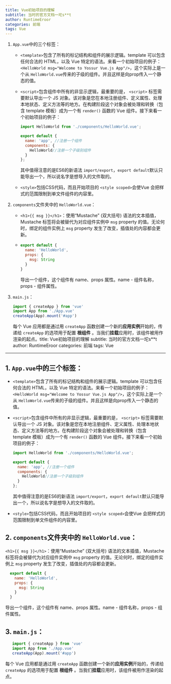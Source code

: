 ```yaml
---
title: Vue初始项目的理解
subtitle: 当时的官方文档一坨s**t
author: RuntimeEroor
categories: 前端
tags: Vue
---
```

1. `App.vue`中的三个标签：

   * `<template>`包含了所有的标记结构和组件的展示逻辑。template 可以包含任何合法的 HTML，以及 Vue 特定的语法。来看一个初始项目的例子：`<HelloWorld msg="Welcome to Yossur Vue.js App"/>`，这个实际上是一个从 `HelloWorld.vue`传来的子级的组件。并且这样是向prop传入一个静态的值。
   * `<script>`包含组件中所有的非显示逻辑，最重要的是， `<script>` 标签需要默认导出一个 JS 对象。该对象是您在本地注册组件、定义属性、处理本地状态、定义方法等的地方。在构建阶段这个对象会被处理和转换（包含 template 模板）成为一个有 `render()` 函数的 Vue 组件。接下来看一个初始项目的例子：

     ```javascript
     import HelloWorld from './components/HelloWorld.vue';

     export default {
       name: 'app', //注册一个组件
       components: {
         HelloWorld//注册一个子级别组件
       }
     };
     ```

     其中值得注意的是ES6的新语法 `import/export`，`export default`默认只能导出一个，所以说名字是想导入的文件取的。
   * `<style>`包括CSS代码，而且开始项目的 `<style scoped>`会使Vue 会把样式的范围限制到单文件组件的内容里。
2. `components`文件夹中的 `HelloWorld.vue`：

   * `<h1>{{ msg }}</h1>`：使用“Mustache” (双大括号) 语法的文本插值，Mustache 标签将会被替代为对应组件实例中 `msg` property 的值。无论何时，绑定的组件实例上 `msg` property 发生了改变，插值处的内容都会更新。
   * ```javascript
     export default {
       name: 'HelloWorld',
       props: {
         msg: String
       }
     }
     ```

     导出一个组件，这个组件有 name、props 属性。name - 组件名称，props - 组件属性。
3. `main.js`：

   ```javascript
   import { createApp } from 'vue'
   import App from './App.vue'
   createApp(App).mount('#app')
   ```

   每个 Vue 应用都是通过用 `createApp` 函数创建一个新的**应用实例**开始的，传递给 `createApp` 的选项用于配置 **根组件** 。当我们**挂载**应用时，该组件被用作渲染的起点。title: Vue初始项目的理解
   subtitle: 当时的官方文档一坨s**t
   author: RuntimeEroor
   categories: 前端
   tags: Vue

---

## 1. `App.vue`中的三个标签：

* `<template>`包含了所有的标记结构和组件的展示逻辑。template 可以包含任何合法的 HTML，以及 Vue 特定的语法。来看一个初始项目的例子：`<HelloWorld msg="Welcome to Yossur Vue.js App"/>`，这个实际上是一个从 `HelloWorld.vue`传来的子级的组件。并且这样是向prop传入一个静态的值。
* `<script>`包含组件中所有的非显示逻辑，最重要的是， `<script>` 标签需要默认导出一个 JS 对象。该对象是您在本地注册组件、定义属性、处理本地状态、定义方法等的地方。在构建阶段这个对象会被处理和转换（包含 template 模板）成为一个有 `render()` 函数的 Vue 组件。接下来看一个初始项目的例子：

  ```javascript
  import HelloWorld from './components/HelloWorld.vue';

  export default {
    name: 'app', //注册一个组件
    components: {
      HelloWorld//注册一个子级别组件
    }
  };
  ```

  其中值得注意的是ES6的新语法 `import/export`，`export default`默认只能导出一个，所以说名字是想导入的文件取的。

- `<style>`包括CSS代码，而且开始项目的 `<style scoped>`会使Vue 会把样式的范围限制到单文件组件的内容里。

## 2. `components`文件夹中的 `HelloWorld.vue`：

`<h1>{{ msg }}</h1>`：使用“Mustache” (双大括号) 语法的文本插值，Mustache 标签将会被替代为对应组件实例中 `msg` property 的值。无论何时，绑定的组件实例上 `msg` property 发生了改变，插值处的内容都会更新。

```javascript
  export default {
    name: 'HelloWorld',
    props: {
      msg: String
    }
  }
```

导出一个组件，这个组件有 name、props 属性。name - 组件名称，props - 组件属性。

## 3. `main.js`：

```javascript
   import { createApp } from 'vue'
   import App from './App.vue'
   createApp(App).mount('#app')
```

每个 Vue 应用都是通过用 `createApp` 函数创建一个新的**应用实例**开始的，传递给 `createApp` 的选项用于配置 **根组件** 。当我们**挂载**应用时，该组件被用作渲染的起点。
